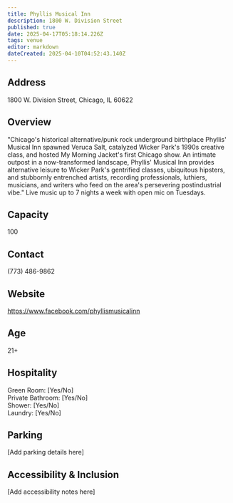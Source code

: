 ```yaml
---
title: Phyllis Musical Inn
description: 1800 W. Division Street
published: true
date: 2025-04-17T05:18:14.226Z
tags: venue
editor: markdown
dateCreated: 2025-04-10T04:52:43.140Z
---
```


## Address

1800 W. Division Street, Chicago, IL 60622

## Overview

"Chicago's historical alternative/punk rock underground birthplace Phyllis' Musical Inn spawned Veruca Salt, catalyzed Wicker Park's 1990s creative class, and hosted My Morning Jacket's first Chicago show. An intimate outpost in a now-transformed landscape, Phyllis' Musical Inn provides alternative leisure to Wicker Park's gentrified classes, ubiquitous hipsters, and stubbornly entrenched artists, recording professionals, luthiers, musicians, and writers who feed on the area's persevering postindustrial vibe." Live music up to 7 nights a week with open mic on Tuesdays.

## Capacity

100

## Contact

(773) 486-9862

## Website

https://www.facebook.com/phyllismusicalinn

## Age

21+

## Hospitality

Green Room: [Yes/No]  
Private Bathroom: [Yes/No]  
Shower: [Yes/No]  
Laundry: [Yes/No]

## Parking

[Add parking details here]

## Accessibility & Inclusion

[Add accessibility notes here]
